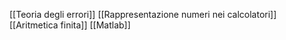 [[Teoria degli errori]]
[[Rappresentazione numeri nei calcolatori]]
[[Aritmetica finita]]
[[Matlab]]